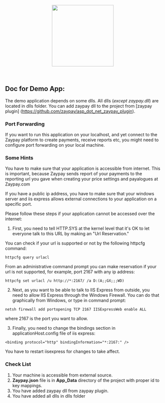 <p align="center">
<img width="200px"src="http://zaypay.com/images/v2/logo.png"/>
</p>
<br>


Doc for Demo App:
---------------------------

The demo application depends on some dlls. All dlls (<i>except zaypay.dll</i>) are located in dlls folder. You can add zaypay dll to the project from  [zaypay plugin] (https://github.com/zaypay/asp_dot_net_zaypay_plugin).

### Port Forwarding

If you want to run this application on your localhost, and yet connect to the Zaypay platform to create payments, receive reports etc, you might need to configure port forwarding on your local machine.

### Some Hints
You have to make sure that your application is accessible from internet. This is important, because Zaypay sends report of your payments to the reporting url you gave when creating your price settings and payalogues at Zaypay.com

If you have a public ip address, you have to make sure that your windows server and iis express allows external connections to your application on a specific port.


Please follow these steps if your application cannot be accessed over the internet:


1. First, you need to tell HTTP.SYS at the kernel level that it's OK to let everyone talk to this URL by making an "Url Reservation." 

  You can check if your url is supported or not by the following httpcfg command:

  ``` 
  httpcfg query urlacl
  ```

  From an administrative command prompt you can make reservation if your url is not supported, for example, port 2167 with any ip address: 

  ```
  httpcfg set urlacl /u http://*:2167/ /a D:(A;;GX;;;WD)
  ```

2. Next, as you want to be able to talk to IIS Express from outside, you need to allow IIS Express through the Windows Firewall. You can do that graphically from Windows, or type in command prompt:

  ```
  netsh firewall add portopening TCP 2167 IISExpressWeb enable ALL
  ```

  where 2167 is the port you want to allow.

3. Finally, you need to change the bindings section in applicationHost.config file of iis express:

  ```
  <binding protocol="http" bindingInformation="*:2167:" />     
  ```


You have to restart iisexpress for changes to take affect.


### Check List

1. Your machine is accessible from external source.
2. __Zaypay.json__ file is in __App_Data__ directory of the project with proper id to key mappings.
3. You have added zaypay dll from zaypay plugin.
4. You have added all dlls in dlls folder
